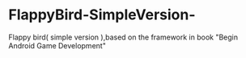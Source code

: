 FlappyBird-SimpleVersion-
=========================
Flappy bird( simple version ),based on the framework in book "Begin Android Game Development" 
